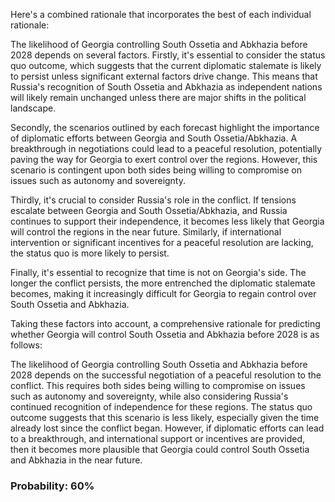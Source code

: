 Here's a combined rationale that incorporates the best of each individual rationale:

The likelihood of Georgia controlling South Ossetia and Abkhazia before 2028 depends on several factors. Firstly, it's essential to consider the status quo outcome, which suggests that the current diplomatic stalemate is likely to persist unless significant external factors drive change. This means that Russia's recognition of South Ossetia and Abkhazia as independent nations will likely remain unchanged unless there are major shifts in the political landscape.

Secondly, the scenarios outlined by each forecast highlight the importance of diplomatic efforts between Georgia and South Ossetia/Abkhazia. A breakthrough in negotiations could lead to a peaceful resolution, potentially paving the way for Georgia to exert control over the regions. However, this scenario is contingent upon both sides being willing to compromise on issues such as autonomy and sovereignty.

Thirdly, it's crucial to consider Russia's role in the conflict. If tensions escalate between Georgia and South Ossetia/Abkhazia, and Russia continues to support their independence, it becomes less likely that Georgia will control the regions in the near future. Similarly, if international intervention or significant incentives for a peaceful resolution are lacking, the status quo is more likely to persist.

Finally, it's essential to recognize that time is not on Georgia's side. The longer the conflict persists, the more entrenched the diplomatic stalemate becomes, making it increasingly difficult for Georgia to regain control over South Ossetia and Abkhazia.

Taking these factors into account, a comprehensive rationale for predicting whether Georgia will control South Ossetia and Abkhazia before 2028 is as follows:

The likelihood of Georgia controlling South Ossetia and Abkhazia before 2028 depends on the successful negotiation of a peaceful resolution to the conflict. This requires both sides being willing to compromise on issues such as autonomy and sovereignty, while also considering Russia's continued recognition of independence for these regions. The status quo outcome suggests that this scenario is less likely, especially given the time already lost since the conflict began. However, if diplomatic efforts can lead to a breakthrough, and international support or incentives are provided, then it becomes more plausible that Georgia could control South Ossetia and Abkhazia in the near future.

### Probability: 60%